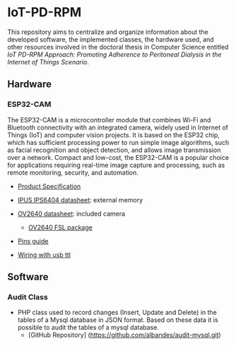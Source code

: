 # IoT-PD-RPM

This repository aims to centralize and organize information about the developed software, the implemented classes, the hardware used, and other resources involved in the doctoral thesis in Computer Science entitled *IoT PD-RPM Approach: Promoting Adherence to Peritoneal Dialysis in the Internet of Things Scenario*.

## Hardware
### ESP32-CAM

The ESP32-CAM is a microcontroller module that combines Wi-Fi and Bluetooth connectivity with an integrated camera, widely used in Internet of Things (IoT) and computer vision projects. It is based on the ESP32 chip, which has sufficient processing power to run simple image algorithms, such as facial recognition and object detection, and allows image transmission over a network. Compact and low-cost, the ESP32-CAM is a popular choice for applications requiring real-time image capture and processing, such as remote monitoring, security, and automation.

- [Product Specification](https://github.com/albandes/IoT-PD-RPM/blob/main/esp32-cam/assets/ESP32-CAM_Product_Specification.pdf)
- [IPUS IPS6404 datasheet](esp32-cam/assets/IPUS_IPS6404_Datasheet.pdf): external memory
- [OV2640 datasheet](esp32-cam/assets/OV2640_Datasheet.pdf): included camera
  - [OV2640 FSL package](esp32-cam/assets/OV2640FSL_Datasheet.pdf)

- [Pins guide](esp32-cam/assets/esp32-cam-pins.jpg)
- [Wiring with usb ttl](esp32-cam/assets/Wiring-with-usb-ttl.png)

## Software
### Audit Class
- PHP class used to record changes (Insert, Update and Delete) in the tables of a Mysql database in JSON format. Based on these data it is possible to audit the tables of a mysql database. 
    - [GitHub Repository] (https://github.com/albandes/audit-mysql.git)
